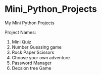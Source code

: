 # Mini_Python_Projects
My Mini Python Projects

Project Names:
1. Mini Quiz
2. Number Guessing game
3. Rock Paper Scissors
4. Choose your own adventure
5. Password Manager 
6. Decsion tree Game
